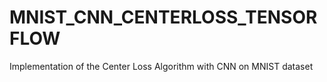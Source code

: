 # MNIST_CNN_CENTERLOSS_TENSORFLOW
Implementation of the Center Loss Algorithm with CNN on MNIST dataset
